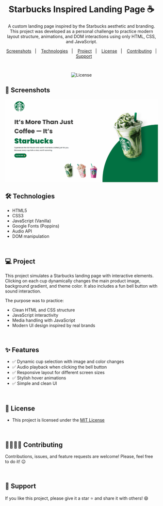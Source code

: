 <h1 align="center"> Starbucks Inspired Landing Page ☕</h1> 

<p align="center">
    A custom landing page inspired by the Starbucks aesthetic and branding. This project was developed as a personal challenge to practice modern layout structure, animations, and DOM interactions using only HTML, CSS, and JavaScript.</a>
</p>

<p align="center">  
  <a href="#-screenshots">Screenshots</a>&nbsp;&nbsp;&nbsp;|&nbsp;&nbsp;&nbsp;
  <a href="#-technologies">Technologies</a>&nbsp;&nbsp;&nbsp;|&nbsp;&nbsp;&nbsp;
  <a href="#-project">Project</a>&nbsp;&nbsp;&nbsp;|&nbsp;&nbsp;&nbsp;
  <a href="#-license">License</a>&nbsp;&nbsp;&nbsp;|&nbsp;&nbsp;&nbsp;
  <a href="#-contributing">Contributing</a>&nbsp;&nbsp;&nbsp;|&nbsp;&nbsp;&nbsp;
  <a href="#support">Support</a>  
</p>

<br>


<p align="center">
  <img alt="License" src="https://img.shields.io/static/v1?label=license&message=MIT&color=c920c9&labelColor=000000">
</p>

## 📸 Screenshots

<img src=".github/gif-do-projeto.gif" alt="gif do projeto">

<br>

## 🛠 Technologies

- HTML5  
- CSS3  
- JavaScript (Vanilla)  
- Google Fonts (Poppins)  
- Audio API  
- DOM manipulation  

<br>

## 💻 Project

This project simulates a Starbucks landing page with interactive elements. Clicking on each cup dynamically changes the main product image, background gradient, and theme color. 
It also includes a fun bell button with sound interaction.

The purpose was to practice:

- Clean HTML and CSS structure
- JavaScript interactivity
- Media handling with JavaScript
- Modern UI design inspired by real brands
  
<br>

## ✨ Features

- ✅ Dynamic cup selection with image and color changes  
- ✅ Audio playback when clicking the bell button  
- ✅ Responsive layout for different screen sizes  
- ✅ Stylish hover animations  
- ✅ Simple and clean UI  

<br>


## 📜 License

* This project is licensed under the [MIT License](https://choosealicense.com/licenses/mit/)

<br>

## 🫱🏻‍🫲🏻 Contributing
<p> Contributions, issues, and feature requests are welcome! Please, feel free to do it! 😉 </p>

<br>

## 🌟 Support
<p> If you like this project, please give it a star ⭐ and share it with others! 😄 </p>
